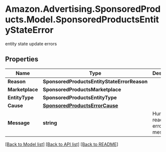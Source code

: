 # Amazon.Advertising.SponsoredProducts.Model.SponsoredProductsEntityStateError
entity state update errors

## Properties

Name | Type | Description | Notes
------------ | ------------- | ------------- | -------------
**Reason** | **SponsoredProductsEntityStateErrorReason** |  | 
**Marketplace** | **SponsoredProductsMarketplace** |  | [optional] 
**EntityType** | **SponsoredProductsEntityType** |  | 
**Cause** | [**SponsoredProductsErrorCause**](SponsoredProductsErrorCause.md) |  | [optional] 
**Message** | **string** | Human readable error message | 

[[Back to Model list]](../README.md#documentation-for-models) [[Back to API list]](../README.md#documentation-for-api-endpoints) [[Back to README]](../README.md)

